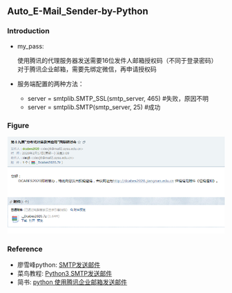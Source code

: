 ## Auto_E-Mail_Sender-by-Python
### Introduction
- my_pass: 
   
    使用腾讯的代理服务器发送需要16位发件人邮箱授权码（不同于登录密码）  
    对于腾讯企业邮箱，需要先绑定微信，再申请授权码 
    
- 服务端配置的两种方法：

    - server = smtplib.SMTP_SSL(smtp_server, 465) #失败，原因不明
    - server = smtplib.SMTP(smtp_server, 25) #成功

### Figure
![result](illustration/3.png)

### Reference
- 廖雪峰python: [SMTP发送邮件](https://www.liaoxuefeng.com/wiki/897692888725344/923057144964288)
- 菜鸟教程: [Python3 SMTP发送邮件](https://www.runoob.com/python3/python3-smtp.html)
- 简书: [python 使用腾讯企业邮箱发送邮件](https://www.jianshu.com/p/d5d9e52d6d2d)

